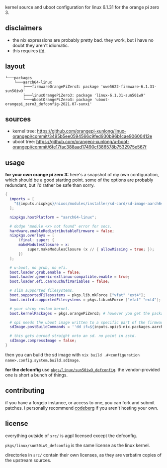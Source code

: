 kernel source and uboot configuration for linux 6.1.31 for the orange pi zero 3.

## disclaimers

* the nix expressions are probably pretty bad. they work, but i have no doubt they aren't idiomatic.
* this requires [ifd](https://nixos.org/manual/nix/unstable/language/import-from-derivation).

## layout

```
└───packages
    └───aarch64-linux
        ├───firmwareOrangePiZero3: package 'uwe5622-firmware-6.1.31-sun50iw9'
        ├───linuxOrangePiZero3: package 'linux-6.1.31-sun50iw9'
        └───ubootOrangePiZero3: package 'uboot-orangepi_zero3_defconfig-2021.07-sunxi'
```

## sources

* kernel tree: https://github.com/orangepi-xunlong/linux-orangepi/commit/3495b5ee0594566c9fed930b96b1cae90600412e
* uboot tree: https://github.com/orangepi-xunlong/u-boot-orangepi/commit/6fe17fac388aad17490cf386578b7532975e567f

## usage

**for your own orange pi zero 3:**
here's a snapshot of my own configuration, which should be a good starting point. some of the options are probably redundant, but i'd rather be safe than sorry.

```nix
{
  imports = [
    "${inputs.nixpkgs}/nixos/modules/installer/sd-card/sd-image-aarch64.nix"
  ];

  nixpkgs.hostPlatform = "aarch64-linux";

  # dodge "module <x> not found" error for socs.
  hardware.enableRedistributableFirmware = false;
  nixpkgs.overlays = [
      (final: super: {
      makeModulesClosure = x:
          super.makeModulesClosure (x // { allowMissing = true; });
      })
  ];

  # u-boot, no grub, no efi.
  boot.loader.grub.enable = false;
  boot.loader.generic-extlinux-compatible.enable = true;
  boot.loader.efi.canTouchEfiVariables = false;

  # slim supported filesystems.
  boot.supportedFilesystems = pkgs.lib.mkForce ["vfat" "ext4"];
  boot.initrd.supportedFilesystems = pkgs.lib.mkForce ["vfat" "ext4"];

  # your shiny custom kernel.
  boot.kernelPackages = pkgs.orangePiZero3; # however you get the package here is up to you - overlay or directly from the flake.

  # opi needs the uboot image written to a specific part of the firmware.
  sdImage.postBuildCommands = ''dd if=${inputs.opiz3-nix.packages.aarch64-linux.ubootOrangePiZero3}/u-boot-sunxi-with-spl.bin of=$img bs=8 seek=1024 conv=notrunc'';

  # this gets burned straight onto an sd. no point in zstd.
  sdImage.compressImage = false;
}
```

then you can build the sd image with `nix build .#<configuration name>.config.system.build.sdImage`.

**for the defconfig**
use [`pkgs/linux/sun50iw9_defconfig`](./pkgs/linux/sun50iw9_defconfig). the vendor-provided one is short a bunch of things.

## contributing

if you have a forgejo instance, or access to one, you can fork and submit patches. i personally recommend [codeberg](https://codeberg.org) if you aren't hosting your own.

## license

everything outside of `src/` is agpl licensed except the defconfig.

`pkgs/linux/sun50iw9_defconfig` is the same license as the linux kernel.

directories in `src/` contain their own licenses, as they are verbatim copies of the upstream sources.
